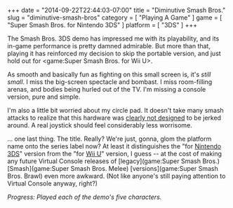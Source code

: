 +++
date = "2014-09-22T22:44:03-07:00"
title = "Diminutive Smash Bros."
slug = "diminutive-smash-bros"
category = [ "Playing A Game" ]
game = [ "Super Smash Bros. for Nintendo 3DS" ]
platform = [ "3DS" ]
+++

The Smash Bros. 3DS demo has impressed me with its playability, and its in-game performance is pretty damned admirable.  But more than that, playing it has reinforced my decision to skip the portable version, and just hold out for <game:Super Smash Bros. for Wii U>.

As smooth and basically fun as fighting on this small screen is, it's <i>still small</i>.  I miss the big-screen spectacle and bombast.  I miss room-filling arenas, and bodies being hurled out of the TV.  I'm missing a console version, pure and simple.

I'm also a little bit worried about my circle pad.  It doesn't take many smash attacks to realize that this hardware was <a href="http://www.nintendolife.com/news/2014/09/super_smash_bros_for_nintendo_3ds_brings_circle_pad_doom_in_japan">clearly not designed</a> to be jerked around.  A real joystick should feel considerably less worrisome.

... one last thing.  The title.  Really?  We're just, gonna, glom the platform name onto the series label now?  At least it distinguishes the "for [Nintendo 3DS](platform:3DS)" version from the "for [Wii U](platform:WiiU)" version, I guess -- at the cost of making any future Virtual Console releases of [legacy](game:Super Smash Bros.) [Smash](game:Super Smash Bros. Melee) [versions](game:Super Smash Bros. Brawl) even more awkward.  (Not like anyone's still paying attention to Virtual Console anyway, right?)

<i>Progress: Played each of the demo's five characters.</i>